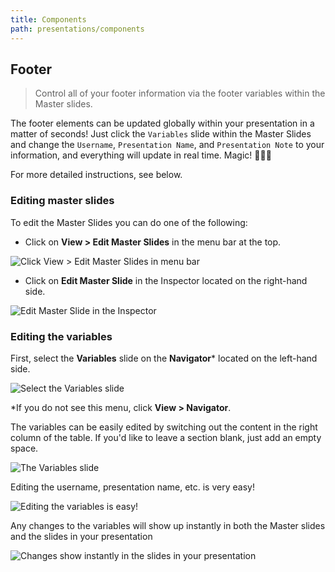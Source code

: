 ```yaml
---
title: Components
path: presentations/components
---
```


## Footer

> Control all of your footer information via the footer variables within the Master slides.

The footer elements can be updated globally within your presentation in a matter of seconds! Just click the `Variables` slide within the Master Slides and change the `Username`, `Presentation Name`, and `Presentation Note` to your information, and everything will update in real time. Magic! 🧙🏽‍🔮

For more detailed instructions, see below.

### Editing master slides

To edit the Master Slides you can do one of the following:

- Click on **View > Edit Master Slides** in the menu bar at the top.

![Click View > Edit Master Slides in menu bar](https://user-images.githubusercontent.com/10384315/56168669-b2ba6480-5f90-11e9-9689-f6827e60a8de.png)

- Click on **Edit Master Slide** in the Inspector located on the right-hand side.

![Edit Master Slide in the Inspector](https://user-images.githubusercontent.com/10384315/56168688-bea62680-5f90-11e9-835f-38d36bbe67b7.png)

### Editing the variables

First, select the **Variables** slide on the **Navigator*** located on the left-hand side.

![Select the Variables slide](https://user-images.githubusercontent.com/10384315/56168721-d54c7d80-5f90-11e9-88a0-2ef672b83c1b.png)

*If you do not see this menu, click **View > Navigator**.

The variables can be easily edited by switching out the content in the right column of the table. If you'd like to leave a section blank, just add an empty space.

![The Variables slide](https://user-images.githubusercontent.com/10384315/57877127-e5dc5780-77cb-11e9-923e-65c2823d70b8.png)

Editing the username, presentation name, etc. is very easy!

![Editing the variables is easy!](https://user-images.githubusercontent.com/10384315/57877220-21772180-77cc-11e9-9488-a02f156cfb0b.png)

Any changes to the variables will show up instantly in both the Master slides and the slides in your presentation

![Changes show instantly in the slides in your presentation](https://user-images.githubusercontent.com/10384315/57877221-21772180-77cc-11e9-92b4-56d7599511dc.png)
